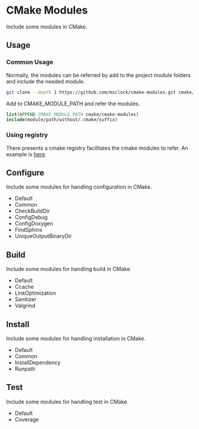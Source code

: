 # CMake Modules

Include some modules in CMake.

## Usage

### Common Usage

Normally, the modules can be referred by add to the project module folders and include the needed module.

```bash
git clone --depth 1 https://github.com/msclock/cmake-modules.git cmake/cmake-modules
```

Add to CMAKE_MODULE_PATH and refer the modules.
```cmake
list(APPEND CMAKE_MODULE_PATH cmake/cmake-modules)
include(module/path/without/.cmake/suffix)
```

### Using registry

There presents a cmake registry facilitates the cmake modules to refer. An example is [here](https://github.com/msclock/cpp-scaffold).

## Configure

Include some modules for handling configuration in CMake.

- Default
- Common
- CheckBuildDir
- ConfigDebug
- ConfigDoxygen
- FindSphinx
- UniqueOutputBinaryDir

## Build

Include some modules for handling build in CMake.

- Default
- Ccache
- LinkOptimization
- Sanitizer
- Valgrind

## Install

Include some modules for handling installation in CMake.

- Default
- Common
- InstallDependency
- Runpath

## Test

Include some modules for handling test in CMake.

- Default
- Coverage
